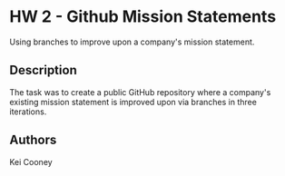 # HW 2 - Github Mission Statements

Using branches to improve upon a company's mission statement.

## Description

The task was to create a public GitHub repository where a company's existing mission statement is improved upon via branches in three iterations. 

## Authors

Kei Cooney

